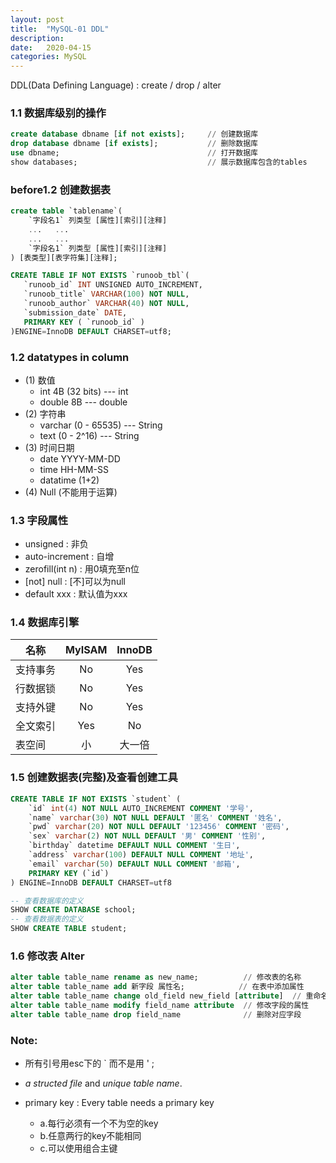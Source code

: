 ```yaml
---
layout: post
title:  "MySQL-01 DDL"
description: 
date:   2020-04-15
categories: MySQL
---
```

DDL(Data Defining Language) : create / drop / alter

### 1.1 数据库级别的操作

```sql
create database dbname [if not exists];     // 创建数据库
drop database dbname [if exists];           // 删除数据库
use dbname;                                 // 打开数据库
show databases;                             // 展示数据库包含的tables
```

### before1.2 创建数据表

```sql
create table `tablename`(
    `字段名1` 列类型 [属性][索引][注释]
    ...   ...
    ...   ...
    `字段名1` 列类型 [属性][索引][注释]
) [表类型][表字符集][注释];

CREATE TABLE IF NOT EXISTS `runoob_tbl`(
   `runoob_id` INT UNSIGNED AUTO_INCREMENT,
   `runoob_title` VARCHAR(100) NOT NULL,
   `runoob_author` VARCHAR(40) NOT NULL,
   `submission_date` DATE,
   PRIMARY KEY ( `runoob_id` )
)ENGINE=InnoDB DEFAULT CHARSET=utf8;
```

### 1.2 datatypes in column

- (1) 数值
    - int 4B (32 bits)  --- int
    - double 8B         --- double 
- (2) 字符串
    - varchar (0 - 65535) --- String
    - text    (0 - 2^16)  --- String
- (3) 时间日期
    - date YYYY-MM-DD
    - time HH-MM-SS
    - datatime (1+2)
- (4) Null (不能用于运算)


### 1.3 字段属性

- unsigned : 非负
- auto-increment : 自增
- zerofill(int n) : 用0填充至n位
- [not] null : [不]可以为null
- default xxx : 默认值为xxx

### 1.4 数据库引擎

|   名称  | MyISAM | InnoDB |
|---------|:------:|:------:|
| 支持事务 |   No   |   Yes  |
| 行数据锁 |   No   |   Yes  |
| 支持外键 |   No   |   Yes  |
| 全文索引 |   Yes  |    No  |
| 表空间   |   小   |  大一倍 |

### 1.5 创建数据表(完整)及查看创建工具

```sql
CREATE TABLE IF NOT EXISTS `student` (
    `id` int(4) NOT NULL AUTO_INCREMENT COMMENT '学号',
    `name` varchar(30) NOT NULL DEFAULT '匿名' COMMENT '姓名',
    `pwd` varchar(20) NOT NULL DEFAULT '123456' COMMENT '密码',
    `sex` varchar(2) NOT NULL DEFAULT '男' COMMENT '性别',
    `birthday` datetime DEFAULT NULL COMMENT '生日',
    `address` varchar(100) DEFAULT NULL COMMENT '地址',
    `email` varchar(50) DEFAULT NULL COMMENT '邮箱',
    PRIMARY KEY (`id`)
) ENGINE=InnoDB DEFAULT CHARSET=utf8

-- 查看数据库的定义
SHOW CREATE DATABASE school;
-- 查看数据表的定义
SHOW CREATE TABLE student;
```

### 1.6 修改表 Alter

```sql
alter table table_name rename as new_name;          // 修改表的名称
alter table table_name add 新字段 属性名;            // 在表中添加属性
alter table table_name change old_field new_field [attribute]  // 重命名字段
alter table table_name modify field_name attribute  // 修改字段的属性
alter table table_name drop field_name              // 删除对应字段
```

### Note:

- 所有引号用esc下的 ` 而不是用 ' ;
- _a structed file_ and _unique table name_.
- primary key : Every table needs a primary key

    - a.每行必须有一个不为空的key
    - b.任意两行的key不能相同
    - c.可以使用组合主键
